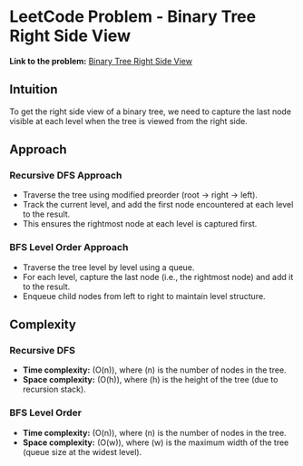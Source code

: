 # LeetCode Problem - Binary Tree Right Side View

**Link to the problem:** [Binary Tree Right Side View](https://leetcode.com/problems/binary-tree-right-side-view/)

## Intuition
To get the right side view of a binary tree, we need to capture the last node visible at each level when the tree is viewed from the right side.

## Approach

### Recursive DFS Approach
- Traverse the tree using modified preorder (root → right → left).
- Track the current level, and add the first node encountered at each level to the result.
- This ensures the rightmost node at each level is captured first.

### BFS Level Order Approach
- Traverse the tree level by level using a queue.
- For each level, capture the last node (i.e., the rightmost node) and add it to the result.
- Enqueue child nodes from left to right to maintain level structure.

## Complexity

### Recursive DFS
- **Time complexity:** \(O(n)\), where \(n\) is the number of nodes in the tree.
- **Space complexity:** \(O(h)\), where \(h\) is the height of the tree (due to recursion stack).

### BFS Level Order
- **Time complexity:** \(O(n)\), where \(n\) is the number of nodes in the tree.
- **Space complexity:** \(O(w)\), where \(w\) is the maximum width of the tree (queue size at the widest level).
